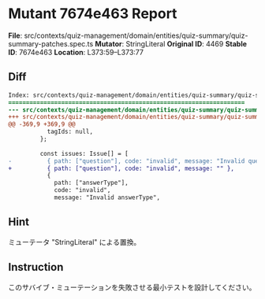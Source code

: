 # Mutant 7674e463 Report

**File**: src/contexts/quiz-management/domain/entities/quiz-summary/quiz-summary-patches.spec.ts
**Mutator**: StringLiteral
**Original ID**: 4469
**Stable ID**: 7674e463
**Location**: L373:59–L373:77

## Diff

```diff
Index: src/contexts/quiz-management/domain/entities/quiz-summary/quiz-summary-patches.spec.ts
===================================================================
--- src/contexts/quiz-management/domain/entities/quiz-summary/quiz-summary-patches.spec.ts	original
+++ src/contexts/quiz-management/domain/entities/quiz-summary/quiz-summary-patches.spec.ts	mutated #4469
@@ -369,9 +369,9 @@
           tagIds: null,
         };
 
         const issues: Issue[] = [
-          { path: ["question"], code: "invalid", message: "Invalid question" },
+          { path: ["question"], code: "invalid", message: "" },
           {
             path: ["answerType"],
             code: "invalid",
             message: "Invalid answerType",
```

## Hint

ミューテータ "StringLiteral" による置換。

## Instruction

このサバイブ・ミューテーションを失敗させる最小テストを設計してください。
